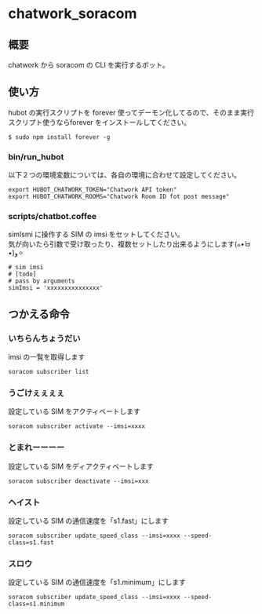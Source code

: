 # chatwork_soracom

## 概要
chatwork から soracom の CLI を実行するボット。

## 使い方
hubot の実行スクリプトを forever 使ってデーモン化してるので、そのまま実行スクリプト使うならforever をインストールしてください。
```
$ sudo npm install forever -g
```

### bin/run_hubot

以下２つの環境変数については、各自の環境に合わせて設定してください。
```
export HUBOT_CHATWORK_TOKEN="Chatwork API token"
export HUBOT_CHATWORK_ROOMS="Chatwork Room ID fot post message"
```

### scripts/chatbot.coffee

simIsmi に操作する SIM の imsi をセットしてください。  
気が向いたら引数で受け取ったり、複数セットしたり出来るようにします(๑•̀ㅂ•́)و✧
```
# sim imsi
# [todo]
# pass by arguments
simImsi = 'xxxxxxxxxxxxxxx'
```
## つかえる命令

### いちらんちょうだい
imsi の一覧を取得します
```
soracom subscriber list
```

### うごけぇぇぇぇ
設定している SIM をアクティベートします
```
soracom subscriber activate --imsi=xxxx
```
### とまれーーーー
設定している SIM をディアクティベートします
```
soracom subscriber deactivate --imsi=xxx
```

### ヘイスト
設定している SIM の通信速度を「s1.fast」にします
```
soracom subscriber update_speed_class --imsi=xxxx --speed-class=s1.fast
```

### スロウ
設定している SIM の通信速度を「s1.minimum」にします
```
soracom subscriber update_speed_class --imsi=xxxx --speed-class=s1.minimum
```
